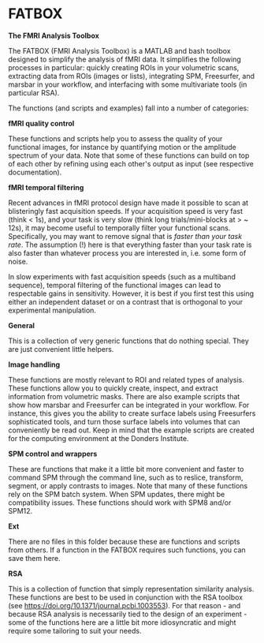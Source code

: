 # FATBOX
**The FMRI Analysis Toolbox**

The FATBOX (FMRI Analysis Toolbox) is a MATLAB and bash toolbox designed to simplify the analysis of fMRI data. It simplifies the following processes in particular: quickly creating ROIs in your volumetric scans, extracting data from ROIs (images or lists), integrating SPM, Freesurfer, and marsbar in your workflow, and interfacing with some multivariate tools (in particular RSA).

The functions (and scripts and examples) fall into a number of categories: 

**fMRI quality control**

These functions and scripts help you to assess the quality of your functional images, for instance by quantifying motion or the amplitude spectrum of your data. Note that some of these functions can build on top of each other by refining using each other's output as input (see respective documentation).

**fMRI temporal filtering**

Recent advances in fMRI protocol design have made it possible to scan at blisteringly fast acquisition speeds. If your acquisition speed is very fast (think < 1s), and your task is very slow (think long trials/mini-blocks at > ~ 12s), it may become useful to temporally filter your functional scans. Specifically, you may want to remove signal that is *faster than your task rate*. The assumption (!) here is that everything faster than your task rate is also faster than whatever process you are interested in, i.e. some form of noise.

In slow experiments with fast acquisition speeds (such as a multiband sequence), temporal filtering of the functional images can lead to respectable gains in sensitivity. However, it is best if you first test this using either an independent dataset or on a contrast that is orthogonal to your experimental manipulation. 

**General**

This is a collection of very generic functions that do nothing special. They are just convenient little helpers.
  
**Image handling**

These functions are mostly relevant to ROI and related types of analysis. These functions allow you to quickly create, inspect, and extract information from volumetric masks. There are also example scripts that show how marsbar and Freesurfer can be integrated in your workflow. For instance, this gives you the ability to create surface labels using Freesurfers sophisticated tools, and turn those surface labels into volumes that can conveniently be read out. Keep in mind that the example scripts are created for the computing environment at the Donders Institute.

**SPM control and wrappers**

These are functions that make it a little bit more convenient and faster to command SPM through the command line, such as to reslice, transform, segment, or apply contrasts to images. Note that many of these functions rely on the SPM batch system. When SPM updates, there might be compatibility issues. These functions should work with SPM8 and/or SPM12.

**Ext**

There are no files in this folder because these are functions and scripts from others. If a function in the FATBOX requires such functions, you can save them here.

**RSA**

This is a collection of function that simply representation similarity analysis. These functions are best to be used in conjunction with the RSA toolbox (see https://doi.org/10.1371/journal.pcbi.1003553). For that reason - and because RSA analysis is necessarily tied to the design of an experiment - some of the functions here are a little bit more idiosyncratic and might require some tailoring to suit your needs.
